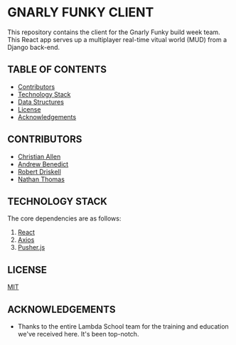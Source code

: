 # GNARLY FUNKY CLIENT

This repository contains the client for the Gnarly Funky build week team. This React app serves up a multiplayer real-time vitual world (MUD) from a Django back-end.

## TABLE OF CONTENTS

- [Contributors](#contributors)
- [Technology Stack](#technology-stack)
- [Data Structures](#data-structures)
- [License](#license)
- [Acknowledgements](#acknowledgements)

## CONTRIBUTORS

- [Christian Allen](https://github.com/christiansallen)
- [Andrew Benedict](https://github.com/atbenedict)
- [Robert Driskell](https://github.com/BobbyAD)
- [Nathan Thomas](https://github.com/nwthomas)

## TECHNOLOGY STACK

The core dependencies are as follows:

1. [React](https://reactjs.org/)
2. [Axios](https://github.com/axios/axios)
3. [Pusher.js](https://github.com/pusher/pusher-js)

## LICENSE

[MIT](LICENSE)

## ACKNOWLEDGEMENTS

- Thanks to the entire Lambda School team for the training and education we've received here. It's been top-notch.
